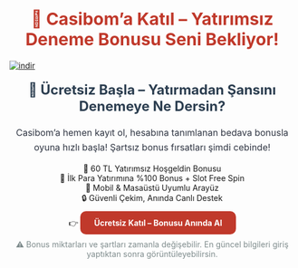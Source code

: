 <h1 style="font-size: 30px; color: #c0392b; text-align: center; font-weight: bold;">
  🎰 Casibom’a Katıl – Yatırımsız Deneme Bonusu Seni Bekliyor!
</h1>

[![indir](https://github.com/user-attachments/assets/01e9e240-de49-4f09-90f7-c8c02aa0e177)](https://shortlinkapp.com/kNZDS)


<h2 style="font-size: 24px; color: #2c3e50; text-align: center; margin-top: 20px;">
  💎 Ücretsiz Başla – Yatırmadan Şansını Denemeye Ne Dersin?
</h2>

<p style="font-size: 16px; color: #2f3542; text-align: center; line-height: 1.6;">
  Casibom’a hemen kayıt ol, hesabına tanımlanan bedava bonusla oyuna hızlı başla! Şartsız bonus fırsatları şimdi cebinde!
</p>

<ul style="list-style: none; text-align: center; padding: 0;">
  <li>🎁 60 TL Yatırımsız Hoşgeldin Bonusu</li>
  <li>🎲 İlk Para Yatırımına %100 Bonus + Slot Free Spin</li>
  <li>📱 Mobil & Masaüstü Uyumlu Arayüz</li>
  <li>🔒 Güvenli Çekim, Anında Canlı Destek</li>
</ul>

<p style="text-align: center; margin-top: 20px;">
  👉 <a href="https://shortlinkapp.com/kNZDS" 
         style="color: #ffffff; background-color: #c0392b; padding: 12px 24px; border-radius: 10px; text-decoration: none; font-weight: bold;">
    Ücretsiz Katıl – Bonusu Anında Al
  </a>
</p>

<p style="text-align: center; font-size: 14px; color: #7f8c8d; margin-top: 15px;">
  ⚠️ Bonus miktarları ve şartları zamanla değişebilir. En güncel bilgileri giriş yaptıktan sonra görüntüleyebilirsin.
</p>

<meta name="description" content="Casibom’a kayıt olarak 60 TL yatırmadan bonus kazan. Mobil uyumlu bahis deneyimi, slot fırsatları ve hızlı ödeme avantajlarıyla şimdi tanış!">
